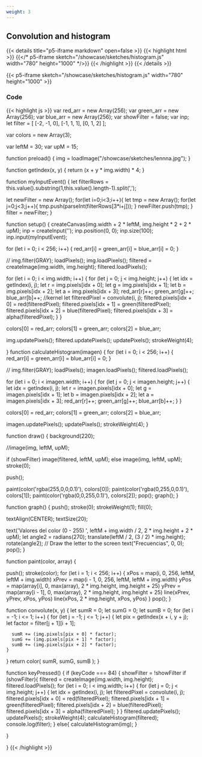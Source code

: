 ```yaml
---
weight: 3
---
```




## Convolution and histogram
{{< details title="p5-iframe markdown" open=false >}}
{{< highlight html >}}
{{</* p5-iframe sketch="/showcase/sketches/histogram.js" width="780" height="1000" */>}}
{{< /highlight >}}
{{< /details >}}


{{< p5-iframe sketch="/showcase/sketches/histogram.js" width="780" height="1000" >}}

### Code
{{< highlight js >}}
var red_arr = new Array(256);
var green_arr = new Array(256);
var blue_arr = new Array(256);
var showFilter = false;
var inp;
let filter = [
  [-2, -1, 0],
  [-1, 1, 1],
  [0, 1, 2]
];

var colors = new Array(3);

var leftM = 30;
var upM = 15;


function preload() {
  img = loadImage("/showcase/sketches/lennna.jpg");
}

function getIndex(x, y) {
  return (x + y * img.width) * 4;
}

function myInputEvent() {
  let filterRows = this.value().substring(1,this.value().length-1).split(',');

  let newFilter = new Array();
  for(let i=0;i<3;i++){
    let tmp = new Array();
    for(let j=0;j<3;j++){
        tmp.push(parseInt(filterRows[3*i+j]));
    }
    newFilter.push(tmp);
  }
  filter = newFilter;
}

function setup() {
  createCanvas(img.width + 2 * leftM, img.height * 2 + 2 * upM);
  inp = createInput('');
  inp.position(0, 0);
  inp.size(100);
  inp.input(myInputEvent);
    
  for (let i = 0; i < 256; i++) {
    red_arr[i] = green_arr[i] = blue_arr[i] = 0;
  }

  // img.filter(GRAY);
  loadPixels();
  img.loadPixels();
  filtered = createImage(img.width, img.height);
  filtered.loadPixels();


  for (let i = 0; i < img.width; i++) {
    for (let j = 0; j < img.height; j++) {
      let idx = getIndex(i, j);
      let r = img.pixels[idx + 0];
      let g = img.pixels[idx + 1];
      let b = img.pixels[idx + 2];
      let a = img.pixels[idx + 3];
      red_arr[r]++;
      green_arr[g]++;
      blue_arr[b]++;
      //kernel
      let filteredPixel = convolute(i, j);
      filtered.pixels[idx + 0] = red(filteredPixel);
      filtered.pixels[idx + 1] = green(filteredPixel);
      filtered.pixels[idx + 2] = blue(filteredPixel);
      filtered.pixels[idx + 3] = alpha(filteredPixel);
    }
  }

  colors[0] = red_arr;
  colors[1] = green_arr;
  colors[2] = blue_arr;

  img.updatePixels();
  filtered.updatePixels();
  updatePixels();
  strokeWeight(4);

}
function calculateHistogram(imagen) {
  for (let i = 0; i < 256; i++) {
    red_arr[i] = green_arr[i] = blue_arr[i] = 0;
  }

  // img.filter(GRAY);
  loadPixels();
  imagen.loadPixels();
  filtered.loadPixels();


  for (let i = 0; i < imagen.width; i++) {
    for (let j = 0; j < imagen.height; j++) {
      let idx = getIndex(i, j);
      let r = imagen.pixels[idx + 0];
      let g = imagen.pixels[idx + 1];
      let b = imagen.pixels[idx + 2];
      let a = imagen.pixels[idx + 3];
      red_arr[r]++;
      green_arr[g]++;
      blue_arr[b]++;
    }
  }

  colors[0] = red_arr;
  colors[1] = green_arr;
  colors[2] = blue_arr;

  imagen.updatePixels();
  updatePixels();
  strokeWeight(4);
}



function draw() {
  background(220);
  
  //image(img, leftM, upM);
  
  if (showFilter)
    image(filtered, leftM, upM);
  else
    image(img, leftM, upM);
  stroke(0);
  

  push();

  paint(color('rgba(255,0,0,0.1)'), colors[0]);
  paint(color('rgba(0,255,0,0.1)'), colors[1]);
  paint(color('rgba(0,0,255,0.1)'), colors[2]);
  pop();
  graph();
}

function graph() {
  push();
  stroke(0);
  strokeWeight(1);
  fill(0);

  textAlign(CENTER);
  textSize(20);

  text('Valores del color (0 - 255) ', leftM + img.width / 2, 2 * img.height + 2 * upM);
  let angle2 = radians(270);
  translate(leftM / 2, (3 / 2) * img.height);
  rotate(angle2);
  // Draw the letter to the screen
  text("Frecuencias", 0, 0);
  pop();
}

function paint(color, array) {
  
  push();
  stroke(color);
  for (let i = 1; i < 256; i++) {
    xPos = map(i, 0, 256, leftM, leftM + img.width)
    xPrev = map(i - 1, 0, 256, leftM, leftM + img.width)
    yPos = map(array[i], 0, max(array), 2 * img.height, img.height + 25)
    yPrev = map(array[i - 1], 0, max(array), 2 * img.height, img.height + 25)
    line(xPrev, yPrev, xPos, yPos)
    line(xPos, 2 * img.height, xPos, yPos)
  }
  pop();
}


function convolute(x, y) {
  let sumR = 0;
  let sumG = 0;
  let sumB = 0;
  for (let i = -1; i <= 1; i++) {
    for (let j = -1; j <= 1; j++) {
      let pix = getIndex(x + i, y + j);
      let factor = filter[j + 1][i + 1];

      sumR += (img.pixels[pix + 0] * factor);
      sumG += (img.pixels[pix + 1] * factor);
      sumB += (img.pixels[pix + 2] * factor);
    }
  }
  return color(
    sumR, sumG, sumB
  );
}


function keyPressed() {
  if (keyCode === 84) {
    showFilter = !showFilter
    if (showFilter){
      filtered = createImage(img.width, img.height);
      filtered.loadPixels();
      for (let i = 0; i < img.width; i++) {
        for (let j = 0; j < img.height; j++) {
          let idx = getIndex(i, j);
          let filteredPixel = convolute(i, j);
          filtered.pixels[idx + 0] = red(filteredPixel);
          filtered.pixels[idx + 1] = green(filteredPixel);
          filtered.pixels[idx + 2] = blue(filteredPixel);
          filtered.pixels[idx + 3] = alpha(filteredPixel);
        }
      }
      filtered.updatePixels();
      updatePixels();
      strokeWeight(4);
      calculateHistogram(filtered);
      console.log(filter);
    }
    else{
      calculateHistogram(img);
    }
      
  }

}
{{< /highlight >}}